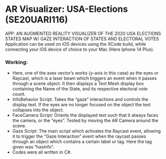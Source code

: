 # AR Visualizer: USA-Elections  (SE20UARI116)
APP: AN AUGMENTED REALITY VISUALIZER OF THE 2020 USA ELECTIONS STATES MAP W/ GAZE INTERACTION OF STATES AND ELECTORAL VOTES
Application can be used on iOS devices using the XCode build, while connecting your iOS device of choice to your Mac (Here Iphone 14 Plus).


### Working:
- Here, one of the axes vector’s works (y-axis in this case) as the eyes or Raycast, which is a laser beam which triggers an event when it passes through a scene object. It then displays a Text Mesh display box containing the Name of the State, and its respective electoral vote count.
- InfoBehavior Script: Takes the “gaze” interactions and controls the display text. If the eyes are no longer focused on the object the text collapses into the object.
- FaceCamera Script: Orients the displayed text such that it always faces the camera, or the “eyes”. Tested by moving the AR Camera around the scene.
- Gaze Script: The main script which activates the Raycast event, allowing it to trigger the “Gaze Interaction” event when the raycast passes through an object which contains a certain label or tag. Here the tag given was “hasInfo”.
- Codes were all written in C#.

